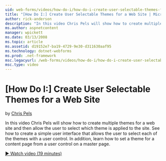 ```yaml
---
uid: web-forms/videos/how-do-i/how-do-i-create-user-selectable-themes-for-a-web-site
title: "[How Do I:] Create User Selectable Themes for a Web Site | Microsoft Docs"
author: rick-anderson
description: "In this video Chris Pels will show how to create multiple themes for a web site and then allow the user to select which theme is applied to the site. See how..."
ms.author: aspnetcontent
manager: wpickett
ms.date: 03/13/2008
ms.topic: article
ms.assetid: d19152e7-ba19-4729-9e30-d311630aaf95
ms.technology: dotnet-webforms
ms.prod: .net-framework
msc.legacyurl: /web-forms/videos/how-do-i/how-do-i-create-user-selectable-themes-for-a-web-site
msc.type: video
---
```

[How Do I:] Create User Selectable Themes for a Web Site
====================
by [Chris Pels](https://twitter.com/chrispels)

In this video Chris Pels will show how to create multiple themes for a web site and then allow the user to select which theme is applied to the site. See how to create a simple user interface that allows the user to select each of the themes with a user control. In addition, learn how to set a theme for a content page from a user control on a master page.

[&#9654; Watch video (19 minutes)](https://channel9.msdn.com/Blogs/ASP-NET-Site-Videos/how-do-i-create-user-selectable-themes-for-a-web-site)
